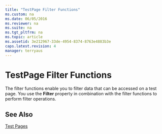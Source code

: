 ```yaml
---
title: "TestPage Filter Functions"
ms.custom: na
ms.date: 06/05/2016
ms.reviewer: na
ms.suite: na
ms.tgt_pltfrm: na
ms.topic: article
ms.assetid: 3e212967-33de-4954-8374-8763e4883b3e
caps.latest.revision: 4
manager: terryaus
---
```

# TestPage Filter Functions
The filter functions enable you to filter data that can be accessed on a test page. You use the **Filter** property in combination with the filter functions to perform filter operations.  
  
## See Also  
 [Test Pages](Test-Pages.md)